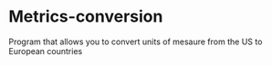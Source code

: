 # Metrics-conversion
Program that allows you to convert units of mesaure from the US to European countries
